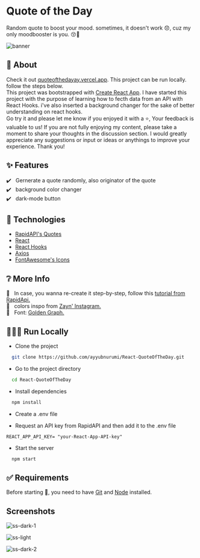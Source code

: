 # Quote of the Day

Random quote to boost your mood. sometimes, it doesn't work 😞, cuz my only moodbooster is you. 😚🤣

![banner](https://user-images.githubusercontent.com/108327481/208048569-b63675e0-a61f-4cce-b696-b61b9499ce8c.jpg)

## 🎯 About

Check it out [quoteofthedayay.vercel.app](https://quoteofthedayay.vercel.app). This project can be run locally. follow the steps below.<br/>
This project was bootstrapped with [Create React App](https://github.com/facebook/create-react-app). I have started this project with the purpose of learning how to fecth data from an API with React Hooks. i've also inserted a background changer for the sake of better understanding on react hooks.<br/>
Go try it and please let me know if you enjoyed it with a ⭐️, Your feedback is valuable to us! If you are not fully enjoying my content, please take a moment to share your thoughts in the discussion section. I would greatly appreciate any suggestions or input or ideas or anythings to improve your experience. Thank you!<br/>

## :sparkles: Features

:heavy_check_mark: &nbsp;&nbsp;Gernerate a quote randomly, also originator of the quote<br/>
:heavy_check_mark: &nbsp;&nbsp;background color changer<br/>
:heavy_check_mark: &nbsp;&nbsp;dark-mode button<br/>

## :rocket: Technologies

- [RapidAPI's Quotes](https://rapidapi.com/martin.svoboda/api/quotes15)
- [React](https://reactjs.org/)
- [React Hooks](https://reactjs.org/docs/hooks-intro.html)
- [Axios](https://axios-http.com/docs/intro)
- [FontAwesome's Icons](https://fontawesome.com/)

## ❔ More Info

📝 &nbsp;&nbsp;In case, you wanna re-create it step-by-step, follow this [tutorial from RapidApi.](https://rapidapi.com/blog/react-hooks-fetch-data-api/)<br/>
🎨 &nbsp;&nbsp;colors inspo from [Zayn' Instagram.](https://www.instagram.com/kemponqq/)<br/>
🔡 &nbsp;&nbsp;Font: [Golden Graph.](https://bit.ly/goldengraph)<br/>

## 👨🏻‍💻 Run Locally

- Clone the project

```bash
  git clone https://github.com/ayyubnurumi/React-QuoteOfTheDay.git
```

- Go to the project directory

```bash
  cd React-QuoteOfTheDay
```

- Install dependencies

```bash
  npm install
```

- Create a .env file

- Request an API key from RapidAPI and then add it to the .env file

```
REACT_APP_API_KEY= "your-React-App-API-key"
```

- Start the server

```bash
  npm start
```

## :white_check_mark: Requirements

Before starting :checkered_flag:, you need to have [Git](https://git-scm.com) and [Node](https://nodejs.org/en/) installed.
<br/>

## Screenshots

![ss-dark-1](https://user-images.githubusercontent.com/108327481/208048931-9d777100-1ebb-4d28-809d-94790b1c880b.jpg)

![ss-light](https://user-images.githubusercontent.com/108327481/208048972-cd09b5b0-0665-4c15-bee0-6f2fd8f8a2cc.jpg)

![ss-dark-2](https://user-images.githubusercontent.com/108327481/208049032-0463903d-be29-4d62-855c-c886e9e5e90e.jpg)
